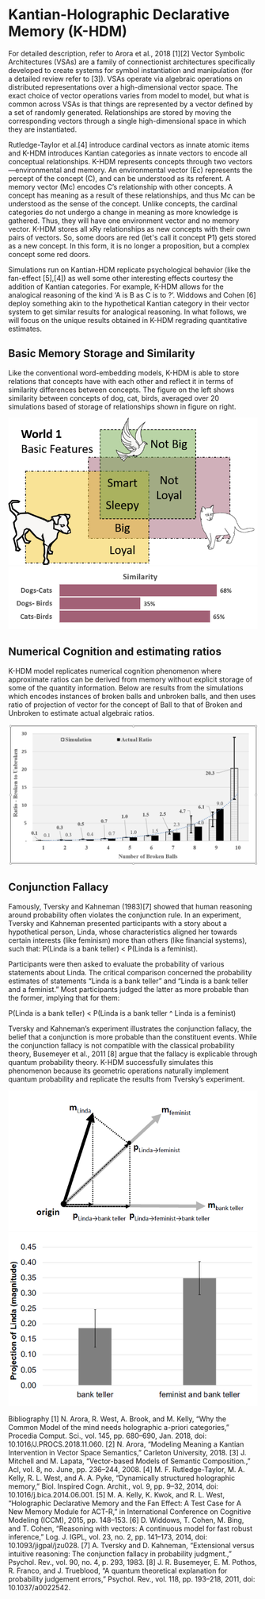 # Kantian-Holographic Declarative Memory (K-HDM)

For detailed description, refer to Arora et al., 2018 [1][2]
Vector Symbolic Architectures (VSAs) are a family of connectionist architectures specifically developed to create systems for symbol instantiation and manipulation (for a detailed review refer to [3]). VSAs operate via algebraic operations on distributed representations over a high-dimensional vector space. The exact choice of vector operations varies from model to model, but what is common across VSAs is that things are represented by a vector defined by a set of randomly generated. Relationships are stored by moving the corresponding vectors through a single high-dimensional space in which they are instantiated.

Rutledge-Taylor et al.[4]  introduce cardinal vectors as innate atomic items and K-HDM introduces Kantian categories as innate vectors to encode all conceptual relationships. K-HDM represents concepts through two vectors—environmental and memory. An environmental vector (Ec) represents the percept of the concept (C), and can be understood as its referent. A memory vector (Mc) encodes C’s relationship with other concepts. A concept has meaning as a result of these relationships, and thus Mc can be understood as the sense of the concept. Unlike concepts, the cardinal categories do not undergo a change in meaning as more knowledge is gathered. Thus, they will have one environment vector and no memory vector. K-HDM stores all xRy relationships as new concepts with their own pairs of vectors. So, some doors are red (let's call it concept P1) gets stored as a new concept. In this form, it is no longer a proposition, but a complex concept some red doors.

Simulations run on Kantian-HDM replicate psychological behavior (like the fan-effect [5],[4]) as well some other interesting effects courtesy the addition of Kantian categories. For example, K-HDM allows for the analogical reasoning of the kind ‘A is B as C is to ?’. Widdows and Cohen [6] deploy something akin to the hypothetical Kantian category in their vector system to get similar results for analogical reasoning. In what follows, we will focus on the unique results obtained in K-HDM regrading quantitative estimates.

## Basic Memory Storage and Similarity
Like the conventional word-embedding models, K-HDM is able to store relations that concepts have with each other and reflect it in terms of similarity differences between concepts. The figure on the left shows similarity between concepts of dog, cat, birds, averaged over 20 simulations based of storage of relationships shown in figure on right.

![Concept_Mapping](data/images/BasicInformation.png)
![Similarity_Values](data/images/w1similarity.png)

## Numerical Cognition and estimating ratios
K-HDM model replicates numerical cognition phenomenon where approximate ratios can be derived from memory without explicit storage of some of the quantity information. Below are results from the simulations which encodes instances of broken balls and unbroken balls, and then uses ratio of projection of vector for the concept of Ball to that of Broken and Unbroken to estimate actual algebraic ratios. 

![Numerical_Ratio_Estimates](data/images/w2_ratio.PNG)

## Conjunction Fallacy
Famously, Tversky and Kahneman (1983)[7] showed that human reasoning around probability often violates the conjunction rule. In an experiment, Tversky and Kahneman presented participants with a story about a hypothetical person, Linda, whose characteristics aligned her towards certain interests (like feminism) more than others (like financial systems), such that:
P(Linda is a bank teller) < P(Linda is a feminist). 

Participants were then asked to evaluate the probability of various statements about Linda. The critical comparison concerned the probability estimates of statements “Linda is a bank teller” and “Linda is a bank teller and a feminist.” Most participants judged the latter as more probable than the former, implying that for them:

P(Linda is a bank teller) < P(Linda is a bank teller ^ Linda is a feminist)

Tversky and Kahneman’s experiment illustrates the conjunction fallacy, the belief that a conjunction is more probable than the constituent events. While the conjunction fallacy is not compatible with the classical probability theory, Busemeyer et al., 2011 [8]
argue that the fallacy is explicable through quantum probability theory. K-HDM successfully simulates this phenomenon because its geometric operations naturally implement quantum probability and replicate the results from Tversky’s experiment.

![Understanding_Geometric_Probability](data/images/linda0.PNG)
![Results_from_Simulations](data/images/linda1.PNG)


Bibliography
[1]	N. Arora, R. West, A. Brook, and M. Kelly, “Why the Common Model of the mind needs holographic a-priori categories,” Procedia Comput. Sci., vol. 145, pp. 680–690, Jan. 2018, doi: 10.1016/J.PROCS.2018.11.060.
[2]	N. Arora, “Modeling Meaning a Kantian Intervention in Vector Space Semantics,” Carleton University, 2018.
[3]	J. Mitchell and M. Lapata, “Vector-based Models of Semantic Composition.,” Acl, vol. 8, no. June, pp. 236–244, 2008.
[4]	M. F. Rutledge-Taylor, M. A. Kelly, R. L. West, and A. A. Pyke, “Dynamically structured holographic memory,” Biol. Inspired Cogn. Archit., vol. 9, pp. 9–32, 2014, doi: 10.1016/j.bica.2014.06.001.
[5]	M. A. Kelly, K. Kwok, and R. L. West, “Holographic Declarative Memory and the Fan Effect: A Test Case for A New Memory Module for ACT-R,” in International Conference on Cognitive Modeling (ICCM), 2015, pp. 148–153.
[6]	D. Widdows, T. Cohen, M. Bing, and T. Cohen, “Reasoning with vectors: A continuous model for fast robust inference,” Log. J. IGPL, vol. 23, no. 2, pp. 141–173, 2014, doi: 10.1093/jigpal/jzu028.
[7]	A. Tversky and D. Kahneman, “Extensional versus intuitive reasoning: The conjunction fallacy in probability judgment.,” Psychol. Rev., vol. 90, no. 4, p. 293, 1983.
[8]	J. R. Busemeyer, E. M. Pothos, R. Franco, and J. Trueblood, “A quantum theoretical explanation for probability judgement errors,” Psychol. Rev., vol. 118, pp. 193–218, 2011, doi: 10.1037/a0022542.

